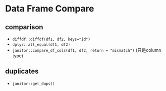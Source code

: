 # Data Frame Compare

## comparison

 - `diffdf::diffdf(df1, df2, keys="id")`
 - `dplyr::all_equal(df1, df2)`
 - `janitor::compare_df_cols(df1, df2, return = "mismatch")` (只是column type)

## duplicates

- `janitor::get_dups()`